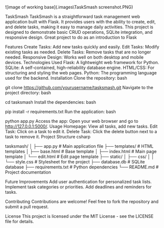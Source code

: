 ![image of working base](.images\TaskSmash screenshot.PNG)

TaskSmash TaskSmash is a straightforward task management web application built with Flask. It provides users with the
ability to create, edit, and delete tasks, making it easy to manage daily activities. This project is designed to demonstrate basic CRUD operations, SQLite integration, and responsive design. Great project to do as an introduction to Flask

Features Create Tasks: Add new tasks quickly and easily. Edit Tasks: Modify existing tasks as needed. Delete Tasks: Remove tasks that are no longer needed. Responsive Design: Works well on both desktop and mobile devices. Technologies Used Flask: A lightweight web framework for Python. SQLite: A self-contained, high-reliability database engine. HTML/CSS: For structuring and styling the web pages. Python: The programming language used for the backend. Installation Clone the repository: bash

git clone https://github.com/yourusername/tasksmash.git Navigate to the project directory: bash

cd tasksmash Install the dependencies: bash

pip install -r requirements.txt Run the application: bash

python app.py Access the app: Open your web browser and go to http://127.0.0.1:5000/. Usage Homepage: View all tasks, add new tasks. Edit Task: Click on a task to edit it. Delete Task: Click the delete button next to a task to remove it. Project Structure csharp

tasksmash/ │ ├── app.py # Main application file ├── templates/ # HTML templates │ ├── base.html # Base template │ ├── index.html # Main page template │ └── edit.html # Edit page template ├── static/ │ ├── css/ │ │ └── style.css # Stylesheet for the project ├── database.db # SQLite database ├── requirements.txt # Python dependencies └── README.md # Project documentation

Future Improvements Add user authentication for personalized task lists. Implement task categories or priorities. Add deadlines and reminders for tasks.

Contributing Contributions are welcome! Feel free to fork the repository and submit a pull request.

License This project is licensed under the MIT License - see the LICENSE file for details.
